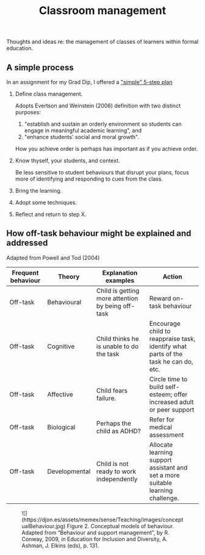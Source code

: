 ﻿---
backlinks:
- title: 'Teaching '
  url: /sense/Teaching/teaching.html
tags: teaching, classroom-management
title: Classroom management
type: note
---
Thoughts and ideas re: the management of classes of learners within formal education.

## A simple process

In an assignment for my Grad Dip, I offered a ["simple" 5-step plan](https://djon.es/blog/2011/06/16/a-simple-class-management-plan-for-beginning-teachers/)

1. Define class management.

    Adopts Evertson and Weinstein (2006) definition with two distinct purposes:

    1. "establish and sustain an orderly environment so students can engage in meaningful academic learning", and
    2. "enhance students' social and moral growth".

    How you achieve order is perhaps has important as if you achieve order.
2. Know thyself, your students, and context.

    Be less sensitive to student behaviours that disrupt your plans, focus more of identifying and responding to cues from the class.
3. Bring the learning.
4. Adopt some techniques.
5. Reflect and return to step X.


## How off-task behaviour might be explained and addressed

Adapted from Powell and Tod (2004)

| Frequent behaviour |	Theory | 	Explanation examples | 	Action |
| --- | --- | --- | --- |
| Off-task | 	Behavioural  |	Child is getting more attention by being off-task | Reward on-task behaviour |
| Off-task  |	Cognitive  |	Child thinks he is unable to do the task |	Encourage child to reappraise task, identify what parts of the task he can do, etc. |
| Off-task  |	Affective  |	Child fears failure. | Circle time to build self-esteem; offer increased adult or peer support |
| Off-task  |	Biological | 	Perhaps the child as ADHD? | 	Refer for medical assessment
| Off-task  |	Developmental  |	Child is not ready to work independently | 	Allocate learning support assistant and set a more suitable learning challenge.  |

<figure markdown>
![](https://djon.es/assets/memex/sense/Teaching/images/conceptualBehaviour.jpg)
<caption>Figure 2. Conceptual models of behaviour. Adapted from “Behaviour and support management”, by R. Conway, 2009, in Education for Inclusion and Diversity, A. Ashman, J. Elkins (eds), p. 131. </caption>
</figure>
